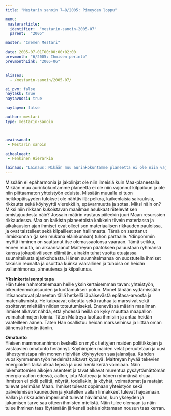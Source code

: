 ```yaml
---
title: "Mestarin sanoin 7–8/2005: Pimeyden loppu"

menu:
 masterarticle:
  identifier:  "mestarin-sanoin-2005-07"
  parent:  "2005"

master: "Cremen Mestari"

date: 2005-07-01T00:00:00+02:00
prevmonth: "6/2005: Ihmisen perintö"
prevmonthLink: "2005-06"


aliases:
  - /mestarin-sanoin/2005-07/

ei_pvm: false
naytakk: true
naytavuosi: true

naytapvm: false

author: mestari
type: mestarin-sanoin



avainsanat:
 - Mestarin sanoin

aihealueet:
 - Henkinen Hierarkia

lainaus: "Lainaus: Mikään muu aurinkokuntamme planeetta ei ole niin vajonnut kilpailuun ja ole niin piittaamaton yhteistyön eduista. Missään muualla ei tuon heikkopäisyyden tulokset ole nähtävillä: pelkoa, kaikenlaisia sairauksia, rikkautta sekä köyhyyttä vierekkäin, epävarmuutta ja sotaa. Miksi näin on?"
---
```

<p>Missään ei epäharmonia ja jakolinjat ole niin ilmeisiä kuin Maa-planeetalla. Mikään muu aurinkokuntamme planeetta ei ole niin vajonnut kilpailuun ja ole niin piittaamaton yhteistyön eduista. Missään muualla ei tuon heikkopäisyyden tulokset ole nähtävillä: pelkoa, kaikenlaisia sairauksia, rikkautta sekä köyhyyttä vierekkäin, epävarmuutta ja sotaa. Miksi näin on? Miksi niin rikkaan kukoistavan maailman asukkaat riitelevät sen omistajuudesta näin? Jossain määrin vastaus piileekin juuri Maan resurssien rikkaudessa. Maa on kaikista planeetoista kaikkein tiivein materiassa ja aikakausien ajan ihmiset ovat olleet sen materiaalisen rikkauden pauloissa, ja ovat taistelleet sekä kilpailleet sen hallinnasta. Tämä on saattanut ihmiskunnan (ja sen mukana eläinkunnan) tuhon partaalle. Ydinpommin myötä ihminen on saattanut itse olemassaolonsa vaaraan. Tämä seikka, ennen muuta, on aikaansaanut Maitreyan päätöksen paluustaan ryhmänsä kanssa jokapäiväiseen elämään, ainakin tuhat vuotta etuajassa suunnitellusta ajankohdasta. Hänen suunnitelmansa on suostutella ihmiset takaisin reunalta ja osoittaa kuinka vaarallinen ja tuhoisa on heidän vallanhimonsa, ahneutensa ja kilpailunsa.</p>
<p><strong>Yksinkertaisempi tapa</strong><br>
Hän tulee hahmottelemaan heille yksinkertaisemman tavan: yhteistyön, oikeudenmukaisuuden ja luottamuksen polun. Monet tänään sydämissään irtisanoutuvat planeetan tällä hetkellä läpäisevästä epätasa-arvosta ja materialismista. He kaipaavat oikeutta sekä rauhaa ja marssivat sekä osoittavat mieltään niiden toteutumiseksi. Enenevässä määrin maailman ihmiset alkavat nähdä, että yhdessä heillä on kyky muuttaa maapallon voimahahmojen toimia. Täten Maitreya luottaa ihmisiin ja antaa heidän vaateilleen äänen. Täten Hän osallistuu heidän marsseihinsa ja liittää oman äänensä heidän ääniin.</p>
<p><strong>Omatunto</strong><br>
Yleisen mammonanhimon keskellä on myös tiettyjen maiden poliitikkojen ja vastaavien omatunto herännyt. Köyhimpien maiden velat peruutetaan ja uusi lähestymistapa niin monen riipivään köyhyyteen saa jalansijaa. Kahden vuosikymmenen työn hedelmät alkavat kypsyä. Maitreyan hyvää tekevien energioiden taika alkaa tepsiä ja uusi henki kerää voimiaan. Näin lukemattomien aikojen asenteet ja tavat alkavat murentua pysäyttämättömän energia-aallon edessä, aallon, jota Maitreya ja hänen ryhmänsä ohjaa. Ihmisten ei pidä pelätä, nöyrät, todellakin, ja köyhät, voimattomat ja raatajat tulevat perimään Maan. Ihmiset tulevat oppimaan yhteistyön sekä palvelemisen kauneuden ja yksitellen vallan linnakkeet tulevat hajoamaan. Vallan ja rikkauden imperiumit tulevat häviämään, kun ykseyden ja jakamisen tarve saa otteen ihmisten mielistä. Näin tulee olemaan ja näin tulee ihminen taas löytämään järkensä sekä aloittamaan nousun taas kerran.<br>
</p>